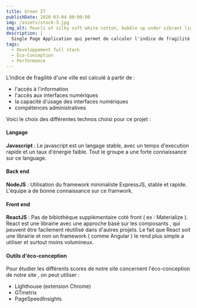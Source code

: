 ```yaml
---
title: Green IT
publishDate: 2020-03-04 00:00:00
img: /assets/stock-3.jpg
img_alt: Pearls of silky soft white cotton, bubble up under vibrant lighting
description: |
  Single Page Application qui permet de calculer l'indice de fragilité des villes en France
tags:
  - Developpement full stack
  - Eco-Conception
  - Performance
---
```


L'indice de fragilité d'une ville est calculé à partir de :

- l'accès à l'information
- l'accès aux interfaces numériques
- la capacité d'usage des interfaces numériques
- compétences administratives

Voici le choix des différentes technos choisi pour ce projet :

#### Langage

**Javascript** : Le javascript est un langage stable, avec un temps d'execution rapide et un taux d'énergie faible. Tout le groupe a une forte connaissance sur ce language.

#### Back end

**NodeJS** : Utilisation du framework minimaliste ExpressJS, stable et rapide. L'équipe a de bonne connaissance sur ce framwork.

#### Front end

**ReactJS** : Pas de biblothèque supplémentaire coté front ( ex : Materialize ). React est une librairie avec une approche basé sur les composants , qui peuvent être facilement réutilisé dans d'autres projets. Le fait que React soit une librairie et non un framework ( comme Angular ) le rend plus simple a utiliser et surtout moins volumineux.

#### Outils d'éco-conception

Pour étudier les différents scores de notre site concernent l'éco-conception de notre site , on peut utiliser :

- Lighthouse (extension Chrome)
- GTmetrix
- PageSpeedInsights
